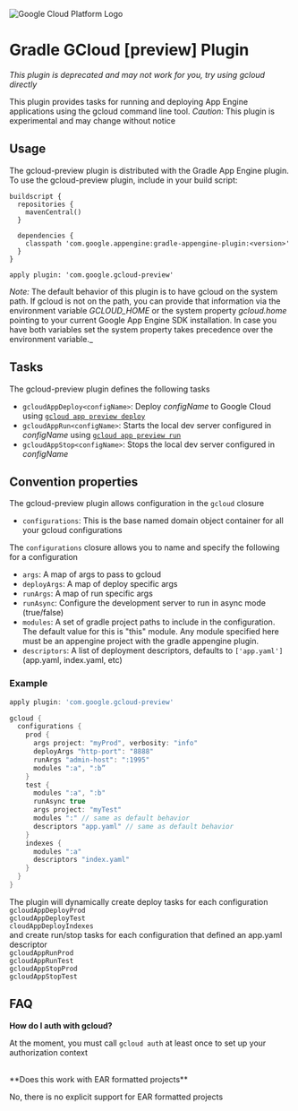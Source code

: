 ![Google Cloud Platform Logo](https://cloud.google.com/_static/images/gcp-logo.png)
# Gradle GCloud [preview] Plugin

*This plugin is deprecated and may not work for you, try using gcloud directly*

This plugin provides tasks for running and deploying App Engine applications using the gcloud command line tool.
*Caution:* This plugin is experimental and may change without notice

## Usage

The gcloud-preview plugin is distributed with the Gradle App Engine plugin.
To use the gcloud-preview plugin, include in your build script:
    
    buildscript {
      repositories {
        mavenCentral()
      }

      dependencies {
        classpath 'com.google.appengine:gradle-appengine-plugin:<version>'
      }
    }
    
    apply plugin: 'com.google.gcloud-preview'

*Note:* The default behavior of this plugin is to have gcloud on the system path. If gcloud is not on the path, you can
provide that information via the environment variable _GCLOUD\_HOME_ or the system property _gcloud.home_
pointing to your current Google App Engine SDK installation. In case you have both variables set the system property takes
precedence over the environment variable._


## Tasks

The gcloud-preview plugin defines the following tasks

* `gcloudAppDeploy<configName>`: Deploy *configName* to Google Cloud using [`gcloud app preview deploy`](https://cloud.google.com/sdk/gcloud/reference/preview/app/deploy)
* `gcloudAppRun<configName>`: Starts the local dev server configured in *configName* using [`gcloud app preview run`](https://cloud.google.com/sdk/gcloud/reference/preview/app/run)
* `gcloudAppStop<configName>`: Stops the local dev server configured in *configName*

## Convention properties

The gcloud-preview plugin allows configuration in the `gcloud` closure

* `configurations`: This is the base named domain object container for all your gcloud configurations

The `configurations` closure allows you to name and specify the following for a configuration

* `args`: A map of args to pass to gcloud
* `deployArgs`: A map of deploy specific args
* `runArgs`: A map of run specific args
* `runAsync`: Configure the development server to run in async mode (true/false)
* `modules`: A set of gradle project paths to include in the configuration. The default
   value for this is "this" module. Any module specified here must be an appengine
   project with the gradle appengine plugin.
* `descriptors`: A list of deployment descriptors, defaults to `['app.yaml']` (app.yaml, index.yaml, etc)

### Example

```gradle
apply plugin: 'com.google.gcloud-preview'

gcloud {
  configurations {
    prod {
      args project: "myProd", verbosity: "info"
      deployArgs "http-port": "8888"
      runArgs "admin-host": ":1995"
      modules ":a", ":b”
    }
    test {
      modules ":a", ":b"
      runAsync true
      args project: "myTest"
      modules ":" // same as default behavior
      descriptors "app.yaml" // same as default behavior
    }
    indexes {
      modules ":a"
      descriptors "index.yaml"
    }
  }
}
```

The plugin will dynamically create deploy tasks for each configuration <br/>
`gcloudAppDeployProd`<br/>
`gcloudAppDeployTest`<br/>
`cloudAppDeployIndexes` <br/>
and create run/stop tasks for each configuration that defined an app.yaml descriptor <br/>
`gcloudAppRunProd`<br/>
`gcloudAppRunTest`<br/>
`gcloudAppStopProd`<br/>
`gcloudAppStopTest`<br/>


## FAQ

**How do I auth with gcloud?**

At the moment, you must call `gcloud auth` at least once to set up your authorization context

<br/>
**Does this work with EAR formatted projects**

No, there is no explicit support for EAR formatted projects
